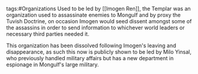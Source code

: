 tags:#Organizations
Used to be led by [[Imogen Ren]], the Templar was an organization used to assassinate enemies to Mongulf and by proxy the Tuvish Doctrine, on occasion Imogen would seed dissent amongst some of the assassins in order to send information to whichever world leaders or necessary third parties needed it.

This organization has been dissolved following Imogen's leaving and disappearance, as such this now is publicly shown to be led by Milo Yinsal, who previously handled military affairs but has a new department in espionage in Mongulf's large military.